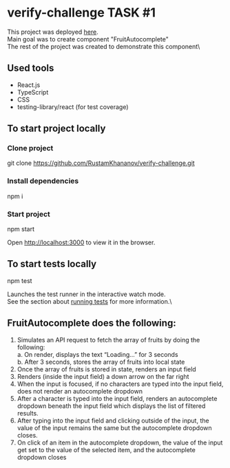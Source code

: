 # verify-challenge TASK #1

This project was deployed [here](https://rustamkhananov.github.io/verify-challenge/).\
Main goal was to create component "FruitAutocomplete"\
The rest of the project was created to demonstrate this component\

## Used tools
- React.js
- TypeScript
- CSS
- testing-library/react (for test coverage)

## To start project locally

### Clone project
git clone https://github.com/RustamKhananov/verify-challenge.git

### Install dependencies
npm i

### Start project
npm start

Open [http://localhost:3000](http://localhost:3000) to view it in the browser.

## To start tests locally
npm test

Launches the test runner in the interactive watch mode.\
See the section about [running tests](https://facebook.github.io/create-react-app/docs/running-tests) for more information.\

## FruitAutocomplete does the following:
1. Simulates an API request to fetch the array of fruits by doing the following:\
 a. On render, displays the text “Loading...” for 3 seconds\
 b. After 3 seconds, stores the array of fruits into local state
2. Once the array of fruits is stored in state, renders an input field
3. Renders (inside the input field) a down arrow on the far right
4. When the input is focused, if no characters are typed into the input field, does not render
an autocomplete dropdown
5. After a character is typed into the input field, renders an autocomplete dropdown beneath
the input field which displays the list of filtered results.
6. After typing into the input field and clicking outside of the input, the value of the input
remains the same but the autocomplete dropdown closes.
7. On click of an item in the autocomplete dropdown, the value of the input get set
to the value of the selected item, and the autocomplete dropdown closes